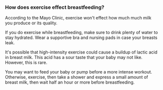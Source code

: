 ### How does exercise effect breastfeeding?

According to the Mayo Clinic, exercise won't effect how much much milk you produce or its quality.

If you do exercise while breastfeeding, make sure to drink plenty of water to stay hydrated. Wear a supportive bra and nursing pads in case your breasts leak.

It's possible that high-intensity exercise could cause a buildup of lactic acid in breast milk. This acid has a sour taste that your baby may not like. However, this is rare.

You may want to feed your baby or pump before a more intense workout. Otherwise, exercise, then take a shower and express a small amount of breast milk, then wait half an hour or more before breastfeeding.
